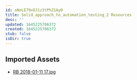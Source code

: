 ```yaml
---
id: oNoLE79xDJ1z3tPhZ1Ay0
title: Solid_approach_to_automation_testing_2 Resources
desc: ''
updated: 1645225706372
created: 1645225706372
stub: false
isDir: true
---
```

## Imported Assets
- [RB 2018-01-11 17.jpg](/assets/rb-2018-01-11-17-3GS6GL0XqXRo.jpg)
